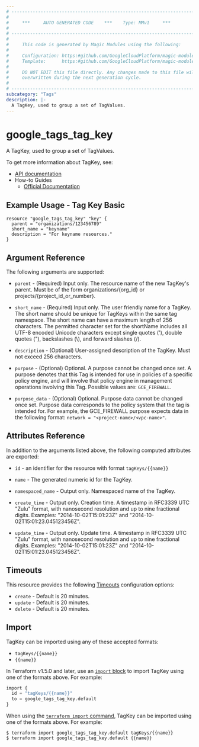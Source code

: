 ```yaml
---
# ----------------------------------------------------------------------------
#
#     ***     AUTO GENERATED CODE    ***    Type: MMv1     ***
#
# ----------------------------------------------------------------------------
#
#     This code is generated by Magic Modules using the following:
#
#     Configuration: https:#github.com/GoogleCloudPlatform/magic-modules/tree/main/mmv1/products/tags/TagKey.yaml
#     Template:      https:#github.com/GoogleCloudPlatform/magic-modules/tree/main/mmv1/templates/terraform/resource.html.markdown.tmpl
#
#     DO NOT EDIT this file directly. Any changes made to this file will be
#     overwritten during the next generation cycle.
#
# ----------------------------------------------------------------------------
subcategory: "Tags"
description: |-
  A TagKey, used to group a set of TagValues.
---
```


# google_tags_tag_key

A TagKey, used to group a set of TagValues.


To get more information about TagKey, see:

* [API documentation](https://cloud.google.com/resource-manager/reference/rest/v3/tagKeys)
* How-to Guides
    * [Official Documentation](https://cloud.google.com/resource-manager/docs/tags/tags-creating-and-managing)

## Example Usage - Tag Key Basic


```hcl
resource "google_tags_tag_key" "key" {
  parent = "organizations/123456789"
  short_name = "keyname"
  description = "For keyname resources."
}
```

## Argument Reference

The following arguments are supported:


* `parent` -
  (Required)
  Input only. The resource name of the new TagKey's parent. Must be of the form organizations/{org_id} or projects/{project_id_or_number}.

* `short_name` -
  (Required)
  Input only. The user friendly name for a TagKey. The short name should be unique for TagKeys within the same tag namespace.
  The short name can have a maximum length of 256 characters. The permitted character set for the shortName includes all UTF-8 encoded Unicode characters except single quotes ('), double quotes ("), backslashes (\\), and forward slashes (/).


* `description` -
  (Optional)
  User-assigned description of the TagKey. Must not exceed 256 characters.

* `purpose` -
  (Optional)
  Optional. A purpose cannot be changed once set.
  A purpose denotes that this Tag is intended for use in policies of a specific policy engine, and will involve that policy engine in management operations involving this Tag.
  Possible values are: `GCE_FIREWALL`.

* `purpose_data` -
  (Optional)
  Optional. Purpose data cannot be changed once set.
  Purpose data corresponds to the policy system that the tag is intended for. For example, the GCE_FIREWALL purpose expects data in the following format: `network = "<project-name>/<vpc-name>"`.



## Attributes Reference

In addition to the arguments listed above, the following computed attributes are exported:

* `id` - an identifier for the resource with format `tagKeys/{{name}}`

* `name` -
  The generated numeric id for the TagKey.

* `namespaced_name` -
  Output only. Namespaced name of the TagKey.

* `create_time` -
  Output only. Creation time.
  A timestamp in RFC3339 UTC "Zulu" format, with nanosecond resolution and up to nine fractional digits. Examples: "2014-10-02T15:01:23Z" and "2014-10-02T15:01:23.045123456Z".

* `update_time` -
  Output only. Update time.
  A timestamp in RFC3339 UTC "Zulu" format, with nanosecond resolution and up to nine fractional digits. Examples: "2014-10-02T15:01:23Z" and "2014-10-02T15:01:23.045123456Z".


## Timeouts

This resource provides the following
[Timeouts](https://developer.hashicorp.com/terraform/plugin/sdkv2/resources/retries-and-customizable-timeouts) configuration options:

- `create` - Default is 20 minutes.
- `update` - Default is 20 minutes.
- `delete` - Default is 20 minutes.

## Import


TagKey can be imported using any of these accepted formats:

* `tagKeys/{{name}}`
* `{{name}}`


In Terraform v1.5.0 and later, use an [`import` block](https://developer.hashicorp.com/terraform/language/import) to import TagKey using one of the formats above. For example:

```tf
import {
  id = "tagKeys/{{name}}"
  to = google_tags_tag_key.default
}
```

When using the [`terraform import` command](https://developer.hashicorp.com/terraform/cli/commands/import), TagKey can be imported using one of the formats above. For example:

```
$ terraform import google_tags_tag_key.default tagKeys/{{name}}
$ terraform import google_tags_tag_key.default {{name}}
```
